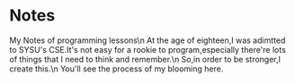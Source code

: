 # Notes
My Notes of programming lessons\n
At the age of eighteen,I was adimtted to SYSU's CSE.It's not easy for a rookie to program,especially there're lots of things that I need to think and remember.\n
So,in order to be stronger,I create this.\n
You'll see the process of my blooming here.
